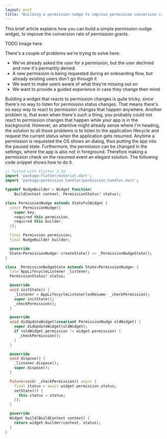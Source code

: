 ```yaml
---
layout: post
title: "Building a permission nudge to improve permission conversion rate"
---
```


This brief article explains how you can build a simple permission nudge widget, to improve the conversion rate of permission grants.

TODO Image here

There's a couple of problems we're trying to solve here:
- We've already asked the user for a permission, but the user declined and now it's permantly denied.
- A new permission is being requested during an onboarding flow, but already existing users don't go through it
- We want to make users aware of what they're missing out on
- We want to provide a guided experience in case they change their mind

Building a widget that reacts to permission changes is quite tricky, since there's no way to listen for permission status changes.
That means there's no easy way to react to permission changes that happen anywhere. Another problem is, that even when there's such
a thing, you probably could not react to permission changes that happen while your app is in the background.
However, an attentive might already sense where I'm heading, the solution to all those problems is to listen to the application lifecycle
and request the current status when the application gets resumed. Anytime a permission is requested the OS shows an dialog, thus putting the 
app into the paused state. Furthermore, the permission can be changed in the settings, where the app is also not in foreground. 
Therefore making a permission check on the resumed event an elegant solution.
The following code snippet shows how to do it.

```dart
// Tested with Flutter 3.16
import 'package:flutter/material.dart';
import 'package:permission_handler/permission_handler.dart';

typedef NudgeBuilder = Widget Function(
    BuildContext context, PermissionStatus? status);

class PermissionNudge extends StatefulWidget {
  const PermissionNudge({
    super.key,
    required this.permission,
    required this.builder,
  });

  final Permission permission;
  final NudgeBuilder builder;

  @override
  State<PermissionNudge> createState() => _PermissionNudgeState();
}

class _PermissionNudgeState extends State<PermissionNudge> {
  late AppLifecycleListener _listener;
  PermissionStatus? status;

  @override
  void initState() {
    _listener = AppLifecycleListener(onResume: _checkPermission);
    super.initState();
    _checkPermission();
  }

  @override
  void didUpdateWidget(covariant PermissionNudge oldWidget) {
    super.didUpdateWidget(oldWidget);
    if (oldWidget.permission != widget.permission) {
      _checkPermission();
    }
  }

  @override
  void dispose() {
    _listener.dispose();
    super.dispose();
  }

  Future<void> _checkPermission() async {
    final status = await widget.permission.status;
    setState(() {
      this.status = status;
    });
  }

  @override
  Widget build(BuildContext context) {
    return widget.builder(context, status);
  }
}
```
